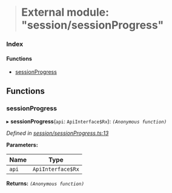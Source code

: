 > # External module: "session/sessionProgress"

### Index

#### Functions

* [sessionProgress](_session_sessionprogress_.md#sessionprogress)

## Functions

###  sessionProgress

▸ **sessionProgress**(`api`: `ApiInterface$Rx`): *`(Anonymous function)`*

*Defined in [session/sessionProgress.ts:13](https://github.com/polkadot-js/api/blob/f5f5830/packages/api-derive/src/session/sessionProgress.ts#L13)*

**Parameters:**

Name | Type |
------ | ------ |
`api` | `ApiInterface$Rx` |

**Returns:** *`(Anonymous function)`*